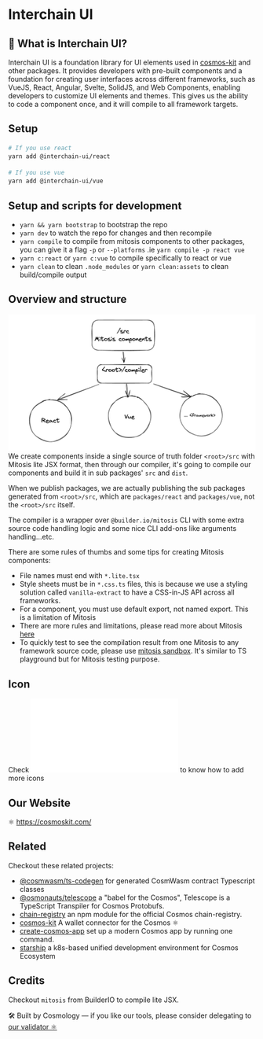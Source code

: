 # Interchain UI

## 🎨 What is Interchain UI?

Interchain UI is a foundation library for UI elements used in [cosmos-kit](https://github.com/cosmology-tech/cosmos-kit) and other packages. It provides developers with pre-built components and a foundation for creating user interfaces across different frameworks, such as VueJS, React, Angular, Svelte, SolidJS, and Web Components, enabling developers to customize UI elements and themes. This gives us the ability to code a component once, and it will compile to all framework targets.

## Setup

```bash
# If you use react
yarn add @interchain-ui/react

# If you use vue
yarn add @interchain-ui/vue
```

## Setup and scripts for development

- `yarn && yarn bootstrap` to bootstrap the repo
- `yarn dev` to watch the repo for changes and then recompile
- `yarn compile` to compile from mitosis components to other packages, you can give it a flag `-p` or `--platforms` .ie `yarn compile -p react vue`
- `yarn c:react` or `yarn c:vue` to compile specifically to react or vue
- `yarn clean` to clean `.node_modules` or `yarn clean:assets` to clean build/compile output

## Overview and structure

![Overview](./docs/overview-ui-kit.png)
We create components inside a single source of truth folder `<root>/src` with Mitosis lite JSX format, then through our compiler, it's going to compile our components and build it in sub packages' `src` and `dist`.

When we publish packages, we are actually publishing the sub packages generated from `<root>/src`, which are `packages/react` and `packages/vue`, not the `<root>/src` itself.

The compiler is a wrapper over `@builder.io/mitosis` CLI with some extra source code handling logic and some nice CLI add-ons like arguments handling...etc.

There are some rules of thumbs and some tips for creating Mitosis components:

- File names must end with `*.lite.tsx`
- Style sheets must be in `*.css.ts` files, this is because we use a styling solution called `vanilla-extract` to have a CSS-in-JS API across all frameworks.
- For a component, you must use default export, not named export. This is a limitation of Mitosis
- There are more rules and limitations, please read more about Mitosis [here](https://github.com/BuilderIO/mitosis/tree/main/docs)
- To quickly test to see the compilation result from one Mitosis to any framework source code, please use
[mitosis sandbox](https://mitosis.builder.io/). It's similar to TS playground but for Mitosis testing purpose.

## Icon

Check ![Icon guide](./docs/icons.md) to know how to add more icons

## Our Website

⚛️ https://cosmoskit.com/

## Related

Checkout these related projects:

* [@cosmwasm/ts-codegen](https://github.com/CosmWasm/ts-codegen) for generated CosmWasm contract Typescript classes
* [@osmonauts/telescope](https://github.com/osmosis-labs/telescope) a "babel for the Cosmos", Telescope is a TypeScript Transpiler for Cosmos Protobufs.
* [chain-registry](https://github.com/cosmology-tech/chain-registry) an npm module for the official Cosmos chain-registry.
* [cosmos-kit](https://github.com/cosmology-tech/cosmos-kit) A wallet connector for the Cosmos ⚛️
* [create-cosmos-app](https://github.com/cosmology-tech/create-cosmos-app) set up a modern Cosmos app by running one command.
* [starship](https://github.com/cosmology-tech/starship) a k8s-based unified development environment for Cosmos Ecosystem

## Credits

Checkout `mitosis` from BuilderIO to compile lite JSX. 

🛠 Built by Cosmology — if you like our tools, please consider delegating to [our validator ⚛️](https://cosmology.tech/validator)




